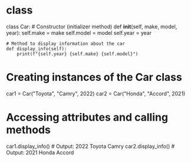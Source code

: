 # class
class Car:
    # Constructor (initializer method)
    def __init__(self, make, model, year):
        self.make = make
        self.model = model
        self.year = year

    # Method to display information about the car
    def display_info(self):
        print(f"{self.year} {self.make} {self.model}")

# Creating instances of the Car class
car1 = Car("Toyota", "Camry", 2022)
car2 = Car("Honda", "Accord", 2021)

# Accessing attributes and calling methods
car1.display_info()  # Output: 2022 Toyota Camry
car2.display_info()  # Output: 2021 Honda Accord
